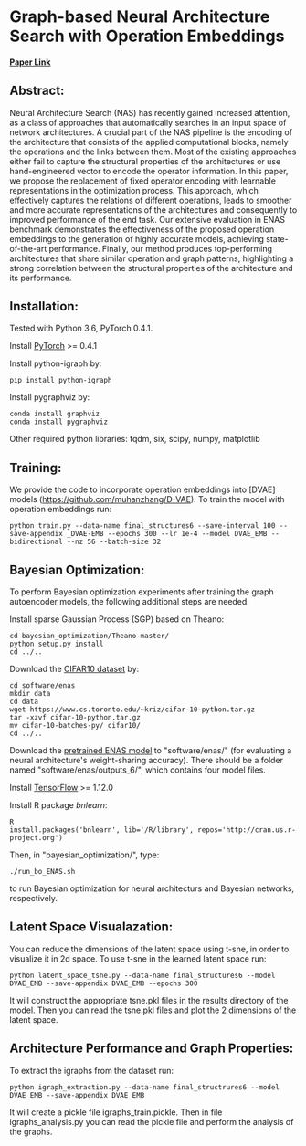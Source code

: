 Graph-based Neural Architecture Search with Operation Embeddings 
===============================================================================
#### [Paper Link](https://arxiv.org/abs/2105.04885)
Abstract:
-----
Neural Architecture Search (NAS) has recently gained increased attention, as a class of approaches that automatically searches in an input space of network architectures.
A crucial part of the NAS pipeline is the encoding of the architecture that consists of the applied computational blocks,
namely the operations and the links between them. Most of the existing approaches either fail to capture the structural properties of the architectures or use hand-engineered
vector to encode the operator information. In this paper, we propose the replacement of fixed operator encoding with
learnable representations in the optimization process. This approach, which effectively captures the relations of different operations, leads to smoother and more accurate representations of the architectures and consequently to improved performance of the end task. Our extensive evaluation in ENAS benchmark demonstrates the effectiveness
of the proposed operation embeddings to the generation of highly accurate models, achieving state-of-the-art performance. Finally, our method produces top-performing
architectures that share similar operation and graph patterns, highlighting a strong correlation between the structural properties of the architecture and its performance.

Installation:
------------

Tested with Python 3.6, PyTorch 0.4.1.

Install [PyTorch](https://pytorch.org/) >= 0.4.1

Install python-igraph by:

    pip install python-igraph

Install pygraphviz by:

    conda install graphviz
    conda install pygraphviz

Other required python libraries: tqdm, six, scipy, numpy, matplotlib

Training:
--------
We provide the code to incorporate operation embeddings into [DVAE] models (https://github.com/muhanzhang/D-VAE).
To train the model with operation embeddings run:

    python train.py --data-name final_structures6 --save-interval 100 --save-appendix _DVAE-EMB --epochs 300 --lr 1e-4 --model DVAE_EMB --bidirectional --nz 56 --batch-size 32

Bayesian Optimization:
---------------------

To perform Bayesian optimization experiments after training the graph autoencoder models, the following additional steps are needed.

Install sparse Gaussian Process (SGP) based on Theano:

    cd bayesian_optimization/Theano-master/
    python setup.py install
    cd ../..

Download the [CIFAR10 dataset](https://www.cs.toronto.edu/~kriz/cifar.html) by: 

    cd software/enas
    mkdir data
    cd data
    wget https://www.cs.toronto.edu/~kriz/cifar-10-python.tar.gz
    tar -xzvf cifar-10-python.tar.gz
    mv cifar-10-batches-py/ cifar10/
    cd ../..

Download the [pretrained ENAS model](https://www.dropbox.com/sh/h5q9g784uf41xhi/AADZaGvYqHucoQ373U17J_pPa?dl=0) to "software/enas/" (for evaluating a neural architecture's weight-sharing accuracy). There should be a folder named "software/enas/outputs_6/", which contains four model files.

Install [TensorFlow](https://www.tensorflow.org/install/gpu) >= 1.12.0

Install R package _bnlearn_:

    R
    install.packages('bnlearn', lib='/R/library', repos='http://cran.us.r-project.org')

Then, in "bayesian_optimization/", type:

    ./run_bo_ENAS.sh


to run Bayesian optimization for neural architecturs and Bayesian networks, respectively.


Latent Space Visualazation:
---------------------
You can reduce the dimensions of the latent space using t-sne, in order to visualize it in 2d space.
To use t-sne in the learned latent space run:

`python latent_space_tsne.py --data-name final_structures6 --model DVAE_EMB --save-appendix DVAE_EMB --epochs 300`

It will construct the appropriate tsne.pkl files in the results directory of the model. Then you can read the tsne.pkl files and plot the 2 dimensions of the latent space.  

Architecture Performance and Graph Properties:
-------------------------------------------------

To extract the igraphs from the dataset run:

`python igraph_extraction.py --data-name final_structrures6 --model DVAE_EMB --save-appendix DVAE_EMB`

It will create a pickle file igraphs_train.pickle. Then in file igraphs_analysis.py you can read the pickle file and perform the analysis of the graphs.

